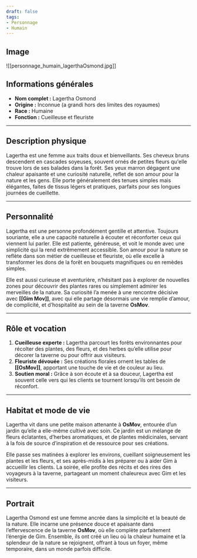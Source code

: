```yaml
---
draft: false
tags:
- Personnage
- Humain
---
```


## Image

![[personnage_humain_lagerthaOsmond.jpg]]

## **Informations générales**

- **Nom complet :** Lagertha Osmond
- **Origine :** Inconnue (a grandi hors des limites des royaumes)
- **Race :** Humaine
- **Fonction :** Cueilleuse et fleuriste

---

## **Description physique**

Lagertha est une femme aux traits doux et bienveillants. Ses cheveux bruns descendent en cascades soyeuses, souvent ornés de petites fleurs qu'elle trouve lors de ses balades dans la forêt. Ses yeux marron dégagent une chaleur apaisante et une curiosité naturelle, reflet de son amour pour la nature et les gens. Elle porte généralement des tenues simples mais élégantes, faites de tissus légers et pratiques, parfaits pour ses longues journées de cueillette.

---

## **Personnalité**

Lagertha est une personne profondément gentille et attentive. Toujours souriante, elle a une capacité naturelle à écouter et réconforter ceux qui viennent lui parler. Elle est patiente, généreuse, et voit le monde avec une simplicité qui la rend extrêmement accessible. Son amour pour la nature se reflète dans son métier de cueilleuse et fleuriste, où elle excelle à transformer les dons de la forêt en bouquets magnifiques ou en remèdes simples.

Elle est aussi curieuse et aventurière, n’hésitant pas à explorer de nouvelles zones pour découvrir des plantes rares ou simplement admirer les merveilles de la nature. Sa curiosité l’a menée à une rencontre décisive avec **[[Gim Mov]]**, avec qui elle partage désormais une vie remplie d’amour, de complicité, et d’hospitalité au sein de la taverne **OsMov**.

---

## **Rôle et vocation**

1. **Cueilleuse experte :** Lagertha parcourt les forêts environnantes pour récolter des plantes, des fleurs, et des herbes qu’elle utilise pour décorer la taverne ou pour offrir aux visiteurs.
2. **Fleuriste dévouée :** Ses créations florales ornent les tables de **[[OsMov]]**, apportant une touche de vie et de couleur au lieu.
3. **Soutien moral :** Grâce à son écoute et à sa douceur, Lagertha est souvent celle vers qui les clients se tournent lorsqu’ils ont besoin de réconfort.

---

## **Habitat et mode de vie**

Lagertha vit dans une petite maison attenante à **OsMov**, entourée d’un jardin qu’elle a elle-même cultivé avec soin. Ce jardin est un mélange de fleurs éclatantes, d’herbes aromatiques, et de plantes médicinales, servant à la fois de source d’inspiration et de ressource pour ses créations.

Elle passe ses matinées à explorer les environs, cueillant soigneusement les plantes et les fleurs, et ses après-midis à les préparer ou à aider Gim à accueillir les clients. La soirée, elle profite des récits et des rires des voyageurs à la taverne, partageant un moment chaleureux avec Gim et les visiteurs.

---

## **Portrait**

Lagertha Osmond est une femme ancrée dans la simplicité et la beauté de la nature. Elle incarne une présence douce et apaisante dans l’effervescence de la taverne **OsMov**, où elle complète parfaitement l’énergie de Gim. Ensemble, ils ont créé un lieu où la chaleur humaine et la splendeur de la nature se rejoignent, offrant à tous un foyer, même temporaire, dans un monde parfois difficile.